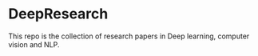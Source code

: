 # DeepResearch
This repo is  the collection of research papers in Deep learning, computer vision and NLP.
